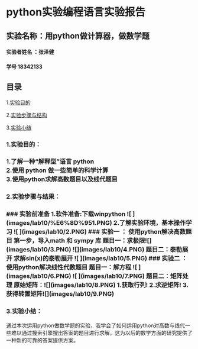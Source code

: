 # python实验编程语言实验报告

## 实验名称：用python做计算器，做数学题
#### 实验者姓名 ：张泽健 
#### 学号 18342133

## 目录
1.[实验目的](#1)<br/>


2.[实验步骤与结构](#2)<br/>


3.[实验小结](#3)<br/>

<h3 id="1">1.实验目的：<h3/>	
1.了解一种“解释型”语言 python <br/>
2.使用 python 做一些简单的科学计算<br/>
3.使用python求解高数题目以及线代题目<br/>


<h3 id="2">2.实验步骤与结果：<h3/>
###   实验前准备 
1.软件准备:下载winpython
![ ](images/lab10/%E6%8D%951.PNG)
2.了解实验环境，基本操作学习
![ ](images/lab10/2.PNG)
### 实验一 ： 使用python解决高数题目
第一步，导入math 和 sympy 库
题目一：求极限![](images/lab10/3.PNG)    ![](images/lab10/4.PNG)
题目二：泰勒展开
求解sin(x)的泰勒展开
![ ](images/lab10/5.PNG)
### 实验二 ： 使用python解决线性代数题目
题目一：解方程
![ ](images/lab10/6.PNG)
![ ](images/lab10/7.PNG)
题目二：矩阵处理
原始矩阵：![](images/lab10/8.PNG)
1.获取行列!
2.求逆矩阵!
3.获得转置矩阵![](images/lab10/9.PNG)

<h3 id="3">3.实验小结：</h3>
通过本次运用python做数学题的实验，我学会了如何运用python对高数与线代一些难以通过搜索引擎搜出答案的题目进行求解，这为以后的数学方面的研究提供了一种新的可靠的答案提供方案。

